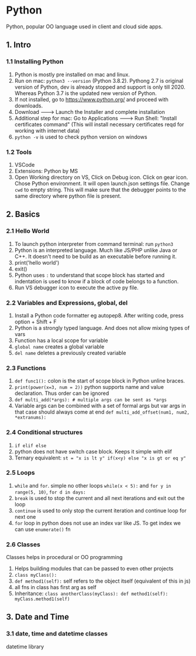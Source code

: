 # Python
Python, popular OO language used in client and cloud side apps.

## 1. Intro
### 1.1 Installing Python
1. Python is mostly pre installed on mac and linux.
2. Run on mac: `python3 --version` (Python 3.8.2). Pythong 2.7 is original version of Python, dev is already stopped and support is only till 2020. Whereas Python 3.7 is the updated new version of Python.
3. If not installed, go to https://www.python.org/ and proceed with downloads.
4. Download ---> Launch the Installer and complete installation
5. Additional step for mac: Go to Applications ---> Run Shell: "Install certificates command" (This will install necessary certificates reqd for working with internet data)
6. `python -v` is used to check python version on windows

### 1.2 Tools
1. VSCode
2. Extensions: Python by MS
3. Open Working directory on VS, Click on Debug icon. Click on gear icon. Chose Python environment. It will open launch.json settings file. Change `cwd` to empty string. This will make sure that the debugger points to the same directory where python file is present.

## 2. Basics
### 2.1 Hello World
1. To launch python interpreter from command terminal: run `python3`
2. Python is an interpreted language. Much like JS/PHP unlike Java or C++. It doesn't need to be build as an executable before running it.
3. print('hello world')
4. exit()
5. Python uses `:` to understand that scope block has started and indentation is used to know if a block of code belongs to a function.
6. Run VS debugger icon to execute the active py file.

### 2.2 Variables and Expressions, global, del
1. Install a Python code formatter eg autopep8. After writing code, press option + Shift + F
2. Python is a strongly typed language. And does not allow mixing types of vars
3. Function has a local scope for variable
4. `global name` creates a global variable
5. `del name` deletes a previously created variable

### 2.3 Functions
1. `def func1():` colon is the start of scope block in Python unline braces.
2. `print(power(x=3, num = 2))` python supports name and value declaration. Thus order can be ignored
3. `def multi_add(*args): # multiple args can be sent as *args`
4. Variable args can be combined with a set of formal args but var args in that case should always come at end `def multi_add_offset(num1, num2, *extranums):`

### 2.4 Conditional structures
1. `if elif else`
2. python does not have switch case block. Keeps it simple with elif
3. Ternary equivalent: `st = "x is lt y" if(x<y) else "x is gt or eq y"`

### 2.5 Loops
1. `while` and `for`. simple no other loops `while(x < 5):` and `for y in range(5, 10)`, `for d in days:`
2. `break` is used to stop the current and all next iterations and exit out the loop
3. `continue` is used to only stop the current iteration and continue loop for next one
4. `for` loop in python does not use an index var like JS. To get index we can use `enumerate()` fn

### 2.6 Classes
Classes helps in procedural or OO programming
1. Helps building modules that can be passed to even other projects
2. `class myClass():`
3. `def method1(self):` self refers to the object itself (equivalent of this in js)
4. all fns in class has first arg as self
5. Inheritance: `class anotherClass(myClass): def method1(self): myClass.method1(self)`

## 3. Date and Time
### 3.1 date, time and datetime classes
datetime library